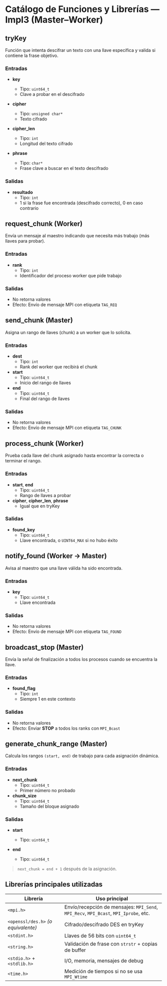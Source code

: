 # Catálogo de Funciones y Librerías — **Impl3 (Master–Worker)**

## tryKey

Función que intenta descifrar un texto con una llave específica y valida si contiene la frase objetivo.

### Entradas

- **key**
  - Tipo: `uint64_t`
  - Clave a probar en el descifrado
- **cipher**
  - Tipo: `unsigned char*`
  - Texto cifrado
- **cipher_len**

  - Tipo: `int`
  - Longitud del texto cifrado
- **phrase**
  - Tipo: `char*`
  - Frase clave a buscar en el texto descifrado

### Salidas

- **resultado**
  - Tipo: `int`
  - 1 si la frase fue encontrada (descifrado correcto), 0 en caso contrario

## request_chunk (Worker)

Envía un mensaje al maestro indicando que necesita más trabajo (más llaves para probar).

### Entradas

- **rank**
  - Tipo: `int`
  - Identificador del proceso worker que pide trabajo

### Salidas

- No retorna valores
- Efecto: Envío de mensaje MPI con etiqueta `TAG_REQ`

## send_chunk (Master)

Asigna un rango de llaves (chunk) a un worker que lo solicita.

### Entradas

- **dest**
  - Tipo: `int`
  - Rank del worker que recibirá el chunk
- **start**
  - Tipo: `uint64_t`
  - Inicio del rango de llaves
- **end**
  - Tipo: `uint64_t`
  - Final del rango de llaves

### Salidas

- No retorna valores
- Efecto: Envío de mensaje MPI con etiqueta `TAG_CHUNK`

## process_chunk (Worker)

Prueba cada llave del chunk asignado hasta encontrar la correcta o terminar el rango.

### Entradas

- **start**, **end**
  - Tipo: `uint64_t`
  - Rango de llaves a probar
- **cipher**, **cipher_len**, **phrase**
  - Igual que en tryKey

### Salidas

- **found_key**
  - Tipo: `uint64_t`
  - Llave encontrada, o `UINT64_MAX` si no hubo éxito

## notify_found (Worker → Master)

Avisa al maestro que una llave válida ha sido encontrada.

### Entradas

- **key**
  - Tipo: `uint64_t`
  - Llave encontrada

### Salidas

- No retorna valores
- Efecto: Envío de mensaje MPI con etiqueta `TAG_FOUND`

## broadcast_stop (Master)

Envía la señal de finalización a todos los procesos cuando se encuentra la llave.

### Entradas

- **found_flag**
  - Tipo: `int`
  - Siempre 1 en este contexto

### Salidas

- No retorna valores
- Efecto: Enviar **STOP** a todos los ranks con `MPI_Bcast`

## generate_chunk_range (Master)

Calcula los rangos `(start, end)` de trabajo para cada asignación dinámica.

### Entradas

- **next_chunk**
  - Tipo: `uint64_t`
  - Primer número no probado
- **chunk_size**
  - Tipo: `uint64_t`
  - Tamaño del bloque asignado

### Salidas

- **start**
  - Tipo: `uint64_t`
- **end**

  - Tipo: `uint64_t`

> `next_chunk = end + 1` después de la asignación.

## Librerías principales utilizadas

| Librería                            | Uso principal                                                                        |
| ----------------------------------- | ------------------------------------------------------------------------------------ |
| `<mpi.h>`                           | Envío/recepción de mensajes: `MPI_Send`, `MPI_Recv`, `MPI_Bcast`, `MPI_Iprobe`, etc. |
| `<openssl/des.h>` *(o equivalente)* | Cifrado/descifrado DES en tryKey                                                     |
| `<stdint.h>`                        | Llaves de 56 bits con `uint64_t`                                                     |
| `<string.h>`                        | Validación de frase con `strstr` + copias de buffer                                  |
| `<stdio.h>` + `<stdlib.h>`          | I/O, memoria, mensajes de debug                                                      |
| `<time.h>`                          | Medición de tiempos si no se usa `MPI_Wtime`                                         |
